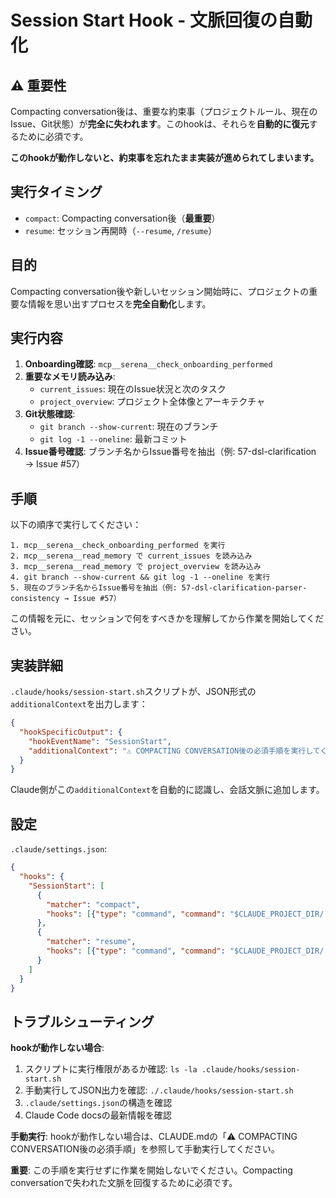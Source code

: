 # Session Start Hook - 文脈回復の自動化

## ⚠️ 重要性

Compacting conversation後は、重要な約束事（プロジェクトルール、現在のIssue、Git状態）が**完全に失われます**。このhookは、それらを**自動的に復元**するために必須です。

**このhookが動作しないと、約束事を忘れたまま実装が進められてしまいます。**

## 実行タイミング

- `compact`: Compacting conversation後（**最重要**）
- `resume`: セッション再開時（`--resume`, `/resume`）

## 目的

Compacting conversation後や新しいセッション開始時に、プロジェクトの重要な情報を思い出すプロセスを**完全自動化**します。

## 実行内容

1. **Onboarding確認**: `mcp__serena__check_onboarding_performed`
2. **重要なメモリ読み込み**:
   - `current_issues`: 現在のIssue状況と次のタスク
   - `project_overview`: プロジェクト全体像とアーキテクチャ
3. **Git状態確認**:
   - `git branch --show-current`: 現在のブランチ
   - `git log -1 --oneline`: 最新コミット
4. **Issue番号確認**: ブランチ名からIssue番号を抽出（例: 57-dsl-clarification → Issue #57）

## 手順

以下の順序で実行してください：

```
1. mcp__serena__check_onboarding_performed を実行
2. mcp__serena__read_memory で current_issues を読み込み
3. mcp__serena__read_memory で project_overview を読み込み
4. git branch --show-current && git log -1 --oneline を実行
5. 現在のブランチ名からIssue番号を抽出（例: 57-dsl-clarification-parser-consistency → Issue #57）
```

この情報を元に、セッションで何をすべきかを理解してから作業を開始してください。

## 実装詳細

`.claude/hooks/session-start.sh`スクリプトが、JSON形式の`additionalContext`を出力します：

```json
{
  "hookSpecificOutput": {
    "hookEventName": "SessionStart",
    "additionalContext": "⚠️ COMPACTING CONVERSATION後の必須手順を実行してください:..."
  }
}
```

Claude側がこの`additionalContext`を自動的に認識し、会話文脈に追加します。

## 設定

`.claude/settings.json`:
```json
{
  "hooks": {
    "SessionStart": [
      {
        "matcher": "compact",
        "hooks": [{"type": "command", "command": "$CLAUDE_PROJECT_DIR/.claude/hooks/session-start.sh"}]
      },
      {
        "matcher": "resume",
        "hooks": [{"type": "command", "command": "$CLAUDE_PROJECT_DIR/.claude/hooks/session-start.sh"}]
      }
    ]
  }
}
```

## トラブルシューティング

**hookが動作しない場合**:
1. スクリプトに実行権限があるか確認: `ls -la .claude/hooks/session-start.sh`
2. 手動実行してJSON出力を確認: `./.claude/hooks/session-start.sh`
3. `.claude/settings.json`の構造を確認
4. Claude Code docsの最新情報を確認

**手動実行**:
hookが動作しない場合は、CLAUDE.mdの「⚠️ COMPACTING CONVERSATION後の必須手順」を参照して手動実行してください。

**重要**: この手順を実行せずに作業を開始しないでください。Compacting conversationで失われた文脈を回復するために必須です。
